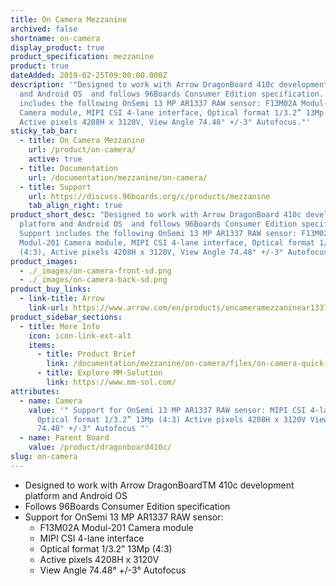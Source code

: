 ```yaml
---
title: On Camera Mezzanine
archived: false
shortname: on-camera
display_product: true
product_specification: mezzanine
product: true
dateAdded: 2019-02-25T09:00:00.000Z
description: '"Designed to work with Arrow DragonBoard 410c development platform
  and Android OS  and follows 96Boards Consumer Edition specification. Support
  includes the following OnSemi 13 MP AR1337 RAW sensor: F13M02A Modul-201
  Camera module, MIPI CSI 4-lane interface, Optical format 1/3.2” 13Mp (4:3),
  Active pixels 4208H x 3120V, View Angle 74.48° +/-3° Autofocus."'
sticky_tab_bar:
  - title: On Camera Mezzanine
    url: /product/on-camera/
    active: true
  - title: Documentation
    url: /documentation/mezzanine/on-camera/
  - title: Support
    url: https://discuss.96boards.org/c/products/mezzanine
    tab_align_right: true
product_short_desc: "Designed to work with Arrow DragonBoard 410c development
  platform and Android OS  and follows 96Boards Consumer Edition specification.
  Support includes the following OnSemi 13 MP AR1337 RAW sensor: F13M02A
  Modul-201 Camera module, MIPI CSI 4-lane interface, Optical format 1/3.2” 13Mp
  (4:3), Active pixels 4208H x 3120V, View Angle 74.48° +/-3° Autofocus."
product_images:
  - ./_images/on-camera-front-sd.png
  - ./_images/on-camera-back-sd.png
product_buy_links:
  - link-title: Arrow
    link-url: https://www.arrow.com/en/products/oncameramezzaninear1337/arrow-development-tools
product_sidebar_sections:
  - title: More Info
    icon: icon-link-ext-alt
    items:
      - title: Product Brief
        link: /documentation/mezzanine/on-camera/files/on-camera-quick-start.pdf
      - title: Explore MM-Solution
        link: https://www.mm-sol.com/
attributes:
  - name: Camera
    value: '" Support for OnSemi 13 MP AR1337 RAW sensor: MIPI CSI 4-lane interface
      Optical format 1/3.2” 13Mp (4:3) Active pixels 4208H x 3120V View Angle
      74.48° +/-3° Autofocus "'
  - name: Parent Board
    value: /product/dragonboard410c/
slug: on-camera
---
```


- Designed to work with Arrow DragonBoardTM 410c development platform and Android OS
- Follows 96Boards Consumer Edition specification
- Support for OnSemi 13 MP AR1337 RAW sensor:
   - F13M02A Modul-201 Camera module
   - MIPI CSI 4-lane interface
   - Optical format 1/3.2” 13Mp (4:3)
   - Active pixels 4208H x 3120V
   - View Angle 74.48° +/-3° Autofocus
